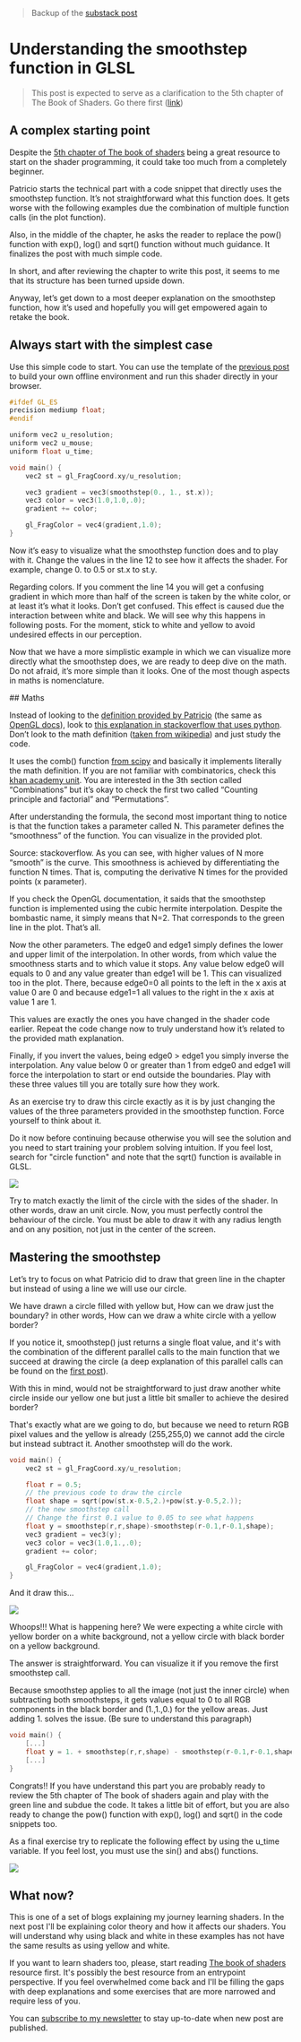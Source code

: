 > Backup of the [substack post](https://ricardohs.substack.com/p/understanding-the-smoothstep-function)

# Understanding the smoothstep function in GLSL

> This post is expected to serve as a clarification to the 5th chapter of The Book of Shaders. Go there first ([link](https://thebookofshaders.com/05/))

## A complex starting point

Despite the [5th chapter of The book of shaders](https://thebookofshaders.com/05/) being a great resource to start on the shader programming, it could take too much from a completely beginner.

Patricio starts the technical part with a code snippet that directly uses the smoothstep function. It’s not straightforward what this function does. It gets worse with the following examples due the combination of multiple function calls (in the plot function).

Also, in the middle of the chapter, he asks the reader to replace the pow() function with exp(), log() and sqrt() function without much guidance. It finalizes the post with much simple code.

In short, and after reviewing the chapter to write this post, it seems to me that its structure has been turned upside down.

Anyway, let’s get down to a most deeper explanation on the smoothstep function, how it’s used and hopefully you will get empowered again to retake the book.

## Always start with the simplest case

Use this simple code to start. You can use the template of the [previous post](https://ricardohs.github.io/notes/04-shaders-2.md) to build your own offline environment and run this shader directly in your browser.

```c
#ifdef GL_ES
precision mediump float;
#endif

uniform vec2 u_resolution;
uniform vec2 u_mouse;
uniform float u_time;

void main() {
    vec2 st = gl_FragCoord.xy/u_resolution;

    vec3 gradient = vec3(smoothstep(0., 1., st.x));
    vec3 color = vec3(1.0,1.0,.0);
    gradient += color;

    gl_FragColor = vec4(gradient,1.0);
}
```

Now it’s easy to visualize what the smoothstep function does and to play with it. Change the values in the line 12 to see how it affects the shader. For example, change 0. to 0.5 or st.x to st.y.

Regarding colors. If you comment the line 14 you will get a confusing gradient in which more than half of the screen is taken by the white color, or at least it’s what it looks. Don’t get confused. This effect is caused due the interaction between white and black. We will see why this happens in following posts. For the moment, stick to white and yellow to avoid undesired effects in our perception.

Now that we have a more simplistic example in which we can visualize more directly what the smoothstep does, we are ready to deep dive on the math. Do not afraid, it’s more simple than it looks. One of the most though aspects in maths is nomenclature.

## Maths

Instead of looking to the [definition provided by Patricio](https://thebookofshaders.com/glossary/?search=smoothstep) (the same as [OpenGL docs](https://registry.khronos.org/OpenGL-Refpages/gl4/html/smoothstep.xhtml)), look to [this explanation in stackoverflow that uses python](https://stackoverflow.com/questions/45165452/how-to-implement-a-smooth-clamp-function-in-python/45166120#45166120). Don’t look to the math definition ([taken from wikipedia](https://en.wikipedia.org/wiki/Smoothstep)) and just study the code.

It uses the comb() function [from scipy](https://docs.scipy.org/doc/scipy/reference/generated/scipy.special.comb.html) and basically it implements literally the math definition. If you are not familiar with combinatorics, check this [khan academy unit](https://www.khanacademy.org/math/statistics-probability/counting-permutations-and-combinations). You are interested in the 3th section called “Combinations” but it’s okay to check the first two called “Counting principle and factorial” and “Permutations”.

After understanding the formula, the second most important thing to notice is that the function takes a parameter called N. This parameter defines the “smoothness” of the function. You can visualize in the provided plot.


Source: stackoverflow.
As you can see, with higher values of N more “smooth” is the curve. This smoothness is achieved by differentiating the function N times. That is, computing the derivative N times for the provided points (x parameter).

If you check the OpenGL documentation, it saids that the smoothstep function is implemented using the cubic hermite interpolation. Despite the bombastic name, it simply means that N=2. That corresponds to the green line in the plot. That’s all.

Now the other parameters. The edge0 and edge1 simply defines the lower and upper limit of the interpolation. In other words, from which value the smoothness starts and to which value it stops. Any value below edge0 will equals to 0 and any value greater than edge1 will be 1. This can visualized too in the plot. There, because edge0=0 all points to the left in the x axis at value 0 are 0 and because edge1=1 all values to the right in the x axis at value 1 are 1.

This values are exactly the ones you have changed in the shader code earlier. Repeat the code change now to truly understand how it’s related to the provided math explanation.

Finally, if you invert the values, being edge0 > edge1 you simply inverse the interpolation. Any value below 0 or greater than 1 from edge0 and edge1 will force the interpolation to start or end outside the boundaries. Play with these three values till you are totally sure how they work.

As an exercise try to draw this circle exactly as it is by just changing the values of the three parameters provided in the smoothstep function. Force yourself to think about it.

Do it now before continuing because otherwise you will see the solution and you need to start training your problem solving intuition. If you feel lost, search for "circle function" and note that the sqrt() function is available in GLSL.

![](../notes/media/shaders_3_1.png)

Try to match exactly the limit of the circle with the sides of the shader. In other words, draw an unit circle.
Now, you must perfectly control the behaviour of the circle. You must be able to draw it with any radius length and on any position, not just in the center of the screen.

## Mastering the smoothstep

Let’s try to focus on what Patricio did to draw that green line in the chapter but instead of using a line we will use our circle.

We have drawn a circle filled with yellow but, How can we draw just the boundary? in other words, How can we draw a white circle with a yellow border?

If you notice it, smoothstep() just returns a single float value, and it's with the combination of the different parallel calls to the main function that we succeed at drawing the circle (a deep explanation of this parallel calls can be found on the [first post](https://ricardohs.github.io/notes/03-shaders-1.md)).

With this in mind, would not be straightforward to just draw another white circle inside our yellow one but just a little bit smaller to achieve the desired border?

That's exactly what are we going to do, but because we need to return RGB pixel values and the yellow is already (255,255,0) we cannot add the circle but instead subtract it. Another smoothstep will do the work.

```c
void main() {
    vec2 st = gl_FragCoord.xy/u_resolution;

    float r = 0.5;
    // the previous code to draw the circle
    float shape = sqrt(pow(st.x-0.5,2.)+pow(st.y-0.5,2.));
    // the new smoothstep call
    // Change the first 0.1 value to 0.05 to see what happens
    float y = smoothstep(r,r,shape)-smoothstep(r-0.1,r-0.1,shape);
    vec3 gradient = vec3(y);
    vec3 color = vec3(1.0,1.,.0);
    gradient += color;

    gl_FragColor = vec4(gradient,1.0);
}
```

And it draw this…

![](../notes/media/shaders_3_2.png)

Whoops!!!
What is happening here? We were expecting a white circle with yellow border on a white background, not a yellow circle with black border on a yellow background.

The answer is straightforward. You can visualize it if you remove the first smoothstep call.

Because smoothstep applies to all the image (not just the inner circle) when subtracting both smoothsteps, it gets values equal to 0 to all RGB components in the black border and (1.,1.,0.) for the yellow areas. Just adding 1. solves the issue. (Be sure to understand this paragraph)

```c
void main() {
    [...]
    float y = 1. + smoothstep(r,r,shape) - smoothstep(r-0.1,r-0.1,shape);
    [...]
}
```

Congrats!! If you have understand this part you are probably ready to review the 5th chapter of The book of shaders again and play with the green line and subdue the code. It takes a little bit of effort, but you are also ready to change the pow() function with exp(), log() and sqrt() in the code snippets too.

As a final exercise try to replicate the following effect by using the u_time variable. If you feel lost, you must use the sin() and abs() functions.

![](../notes/media/shaders_3_3.gif)

## What now?

This is one of a set of blogs explaining my journey learning shaders. In the next post I'll be explaining color theory and how it affects our shaders. You will understand why using black and white in these examples has not have the same results as using yellow and white.

If you want to learn shaders too, please, start reading [The book of shaders](https://thebookofshaders.com/) resource first. It's possibly the best resource from an entrypoint perspective. If you feel overwhelmed come back and I'll be filling the gaps with deep explanations and some exercises that are more narrowed and require less of you.

You can [subscribe to my newsletter](https://ricardohs.substack.com/?r=1k58g7&utm_campaign=pub-share-checklist) to stay up-to-date when new post are published.
